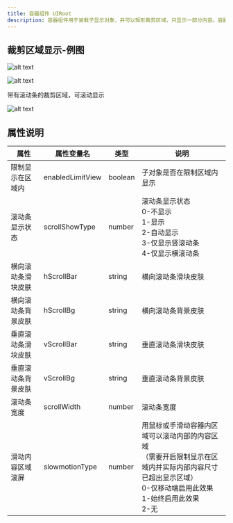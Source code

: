 ```yaml
---
title: 容器组件 UIRoot
description: 容器组件用于装载子显示对象，并可以矩形裁剪区域，只显示一部分内容。容器内的子对象会受到该容器的位置、旋转等影响。
---
```


## 裁剪区域显示-例图

![alt text](https://cdn.gcw.wiki/gcw/image/zh_hans/getting-started/13.interface/4.uiroot/image.png)

![alt text](https://cdn.gcw.wiki/gcw/image/zh_hans/getting-started/13.interface/4.uiroot/image-1.png)

带有滚动条的裁剪区域，可滚动显示

![alt text](https://cdn.gcw.wiki/gcw/image/zh_hans/getting-started/13.interface/4.uiroot/image-2.png)

## 属性说明

| 属性               | 属性变量名       | 类型    | 说明                                                                                                                                                               |
| ------------------ | ---------------- | ------- | ------------------------------------------------------------------------------------------------------------------------------------------------------------------ |
| 限制显示在区域内   | enabledLimitView | boolean | 子对象是否在限制区域内显示                                                                                                                                         |
| 滚动条显示状态     | scrollShowType   | number  | 滚动条显示状态<br>0-不显示<br>1-显示<br>2-自动显示<br>3-仅显示竖滚动条<br>4-仅显示横滚动条                                                                         |
| 横向滚动条滑块皮肤 | hScrollBar       | string  | 横向滚动条滑块皮肤                                                                                                                                                 |
| 横向滚动条背景皮肤 | hScrollBg        | string  | 横向滚动条背景皮肤                                                                                                                                                 |
| 垂直滚动条滑块皮肤 | vScrollBar       | string  | 垂直滚动条滑块皮肤                                                                                                                                                 |
| 垂直滚动条背景皮肤 | vScrollBg        | string  | 垂直滚动条背景皮肤                                                                                                                                                 |
| 滚动条宽度         | scrollWidth      | number  | 滚动条宽度                                                                                                                                                         |
| 滑动内容区域滚屏   | slowmotionType   | number  | 用鼠标或手滑动容器内区域可以滚动内部的内容区域<br>（需要开启限制显示在区域内并实际内部内容尺寸已超出显示区域）<br>0-仅移动端启用此效果<br>1-始终启用此效果<br>2-无 |

<!-- ## 参考-API

- API-单机版-容器组件:UIRoot
- API-网络版-容器组件:UIRoot -->
